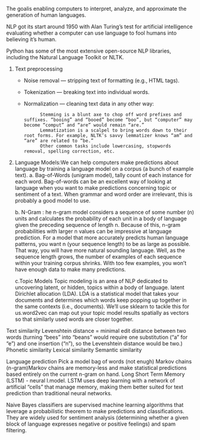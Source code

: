 The goalis enabling computers to interpret, analyze, and approximate the generation of human languages.

NLP got its start around 1950 with Alan Turing’s test for artificial intelligence evaluating whether a computer can use language to fool humans into believing it’s human.

Python has some of the most extensive open-source NLP libraries, including the Natural Language Toolkit or NLTK.
1. Text preprocessing
    - Noise removal — stripping text of formatting (e.g., HTML tags).

    - Tokenization — breaking text into individual words.

    - Normalization — cleaning text data in any other way:

                Stemming is a blunt axe to chop off word prefixes and suffixes. “booing” and “booed” become “boo”, but “computer” may become “comput” and “are” would remain “are.”
                Lemmatization is a scalpel to bring words down to their root forms. For example, NLTK’s savvy lemmatizer knows “am” and “are” are related to “be.”
                Other common tasks include lowercasing, stopwords removal, spelling correction, etc.

2. Language Models:We can help computers make predictions about language by training a language model on a corpus (a bunch of example text).
    a. Bag-of-Words (unigram model), tally count of each instance for each word.
    Bag-of-words can be an excellent way of looking at language when you want to make predictions concerning topic or sentiment of a text. When grammar and word order are irrelevant, this is probably a good model to use.

    b. N-Gram : he n-gram model considers a sequence of some number (n) units and calculates the probability of each unit in a body of language given the preceding sequence of length n. Because of this, n-gram probabilities with larger n values can be impressive at language prediction.
    For a model that more accurately predicts human language patterns, you want n (your sequence length) to be as large as possible. That way, you will have more natural sounding language. Well, as the sequence length grows, the number of examples of each sequence within your training corpus shrinks. With too few examples, you won’t have enough data to make many predictions.

    c.Topic Models
    Topic modeling is an area of NLP dedicated to uncovering latent, or hidden, topics within a body of language. latent Dirichlet allocation (LDA). LDA is a statistical model that takes your documents and determines which words keep popping up together in the same contexts (i.e., documents). We’ll use sklearn to tackle this for us.word2vec can map out your topic model results spatially as vectors so that similarly used words are closer together.

Text similarity
    Levenshtein distance = minimal edit distance between two words (turning “bees” into “beans” would require one substitution (“a” for “e”) and one insertion (“n”), so the Levenshtein distance would be two.)
Phonetic similarity
Lexical similarity
Semantic similarity

Language prediction
   Pick a model
     bag of words (not enugh)
     Markov chains (n-gram)Markov chains are memory-less and make statistical predictions based entirely on the current n-gram on hand.
     Long Short Term Memory (LSTM) - neural l.model. LSTM uses deep learning with a network of artificial “cells” that manage memory, making them better suited for text prediction than traditional neural networks.

 Naive Bayes classifiers are supervised machine learning algorithms that leverage a probabilistic theorem to make predictions and classifications. They are widely used for sentiment analysis (determining whether a given block of language expresses negative or positive feelings) and spam filtering.    